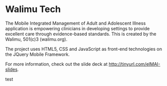 Walimu Tech
========
The Mobile Integrated Management of Adult and Adolescent Illness application is empowering clinicians in developing settings to provide excellent care through evidence-based standards. This is created by the Walimu, 501(c)3 (walimu.org).

The project uses HTML5, CSS and JavaScript as front-end technologies on the JQuery Mobile Framework. 

For more information, check out the slide deck at http://tinyurl.com/eIMAI-slides.

test
